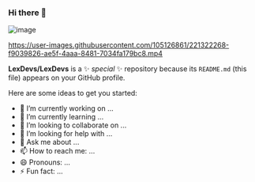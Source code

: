### Hi there 👋



![image](https://user-images.githubusercontent.com/105126861/221322348-b8bc5dd7-d4c3-477d-b9ce-d2ec6bac1939.png)

https://user-images.githubusercontent.com/105126861/221322268-f9039826-ae5f-4aaa-8481-7034fa179bc8.mp4

**LexDevs/LexDevs** is a ✨ _special_ ✨ repository because its `README.md` (this file) appears on your GitHub profile.

Here are some ideas to get you started:

- 🔭 I’m currently working on ...
- 🌱 I’m currently learning ...
- 👯 I’m looking to collaborate on ...
- 🤔 I’m looking for help with ...
- 💬 Ask me about ...
- 📫 How to reach me: ...
- 😄 Pronouns: ...
- ⚡ Fun fact: ...

